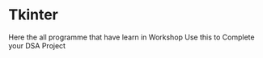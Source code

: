 # Tkinter
Here the all programme that have learn in Workshop Use this to Complete your DSA Project 
